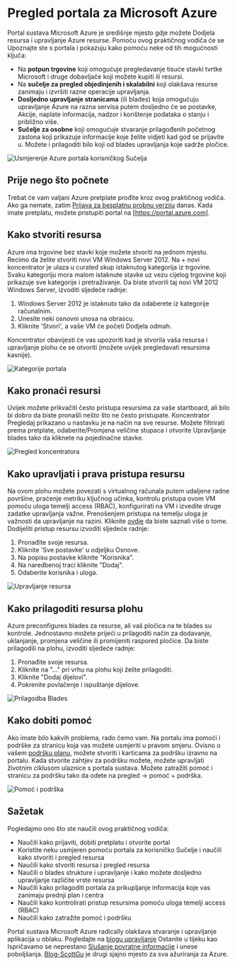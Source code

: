 <properties
    pageTitle="Pregled portala za Microsoft Azure"
    description="Saznajte kako koristiti portal Microsoft Azure."
    services=""
    documentationCenter=""
    authors="davidwrede"
    manager="dwrede"
    editor="jimbe"/>

<tags
    ms.service="na"
    ms.workload="na"
    ms.tgt_pltfrm="na"
    ms.devlang="na"
    ms.topic="hero-article"
    ms.date="12/16/2015"
    ms.author="dwrede"/>

# <a name="microsoft-azure-portal-overview"></a>Pregled portala za Microsoft Azure

Portal sustava Microsoft Azure je središnje mjesto gdje možete Dodjela resursa i upravljanje Azure resurse.  Pomoću ovog praktičnog vodiča će se Upoznajte ste s portala i pokazuju kako pomoću neke od tih mogućnosti ključa:
- Na **potpun trgovine** koji omogućuje pregledavanje tisuće stavki tvrtke Microsoft i druge dobavljače koji možete kupiti ili resursi.
- Na **sučelje za pregled objedinjenih i skalabilni** koji olakšava resurse zanimaju i izvršiti razne operacije upravljanja.
- **Dosljedno upravljanje stranicama** (ili blades) koja omogućuju upravljanje Azure na razna servisa putem dosljedno će se postavke, Akcije, naplate informacija, nadzor i korištenje podataka o stanju i približno više.
- **Sučelje za osobne** koji omogućuje stvaranje prilagođenih početnog zaslona koji prikazuje informacije koje želite vidjeti kad god se prijavite u.  Možete i prilagoditi bilo koji od blades upravljanja koje sadrže pločice.

 ![Usmjerenje Azure portala korisničkog Sučelja][UIOrientation]

## <a name="before-you-get-started"></a>Prije nego što počnete

Trebat će vam valjani Azure pretplate prođite kroz ovog praktičnog vodiča.  Ako ga nemate, zatim [Prijava za besplatnu probnu verziju](https://azure.microsoft.com/pricing/free-trial/) danas.  Kada imate pretplatu, možete pristupiti portal na [https://portal.azure.com].

## <a name="how-to-create-a-resource"></a>Kako stvoriti resursa

Azure ima trgovine bez stavki koje možete stvoriti na jednom mjestu.  Recimo da želite stvoriti novi VM Windows Server 2012.  Na + novi koncentrator je ulaza u curated skup istaknutog kategorija iz trgovine.  Svaku kategoriju mora malom istaknute stavke uz vezu cijelog trgovine koji prikazuje sve kategorije i pretraživanje. Da biste stvorili taj novi VM 2012 Windows Server, izvoditi sljedeće radnje:  

1.  Windows Server 2012 je istaknuto tako da odaberete iz kategorije računalnim.  
2.  Unesite neki osnovni unosa na obrascu.
3.  Kliknite 'Stvori', a vaše VM će početi Dodjela odmah.

Koncentrator obavijesti će vas upozoriti kad je stvorila vaša resursa i upravljanje plohu će se otvoriti (možete uvijek pregledavati resursima kasnije).

![Kategorije portala][PortalCategories]


## <a name="how-to-find-your-resources"></a>Kako pronaći resursi

Uvijek možete prikvačiti često pristupa resursima za vaše startboard, ali bilo bi dobro da biste pronašli nešto što ne često pristupate.  Koncentrator Pregledaj prikazano u nastavku je na način na sve resurse.  Možete filtrirati prema pretplate, odaberite/Promjena veličine stupaca i otvorite Upravljanje blades tako da kliknete na pojedinačne stavke.

![Pregled koncentratora][BrowseHub]

## <a name="how-to-manage-and-delegate-access-to-a-resource"></a>Kako upravljati i prava pristupa resursu

Na ovom plohu možete povezati s virtualnog računala putem udaljene radne površine, praćenje metriku ključnog učinka, kontrolu pristupa ovom VM pomoću uloga temelji access (RBAC), konfigurirati na VM i izvedite druge zadatke upravljanja važne.  Prenošenjem pristupa na temelju uloga je važnosti da upravljanje na razini.  Kliknite [ovdje](./active-directory/role-based-access-control-configure.md) da biste saznali više o tome. Dodijeliti pristup resursu izvoditi sljedeće radnje:

1.  Pronađite svoje resursa.
2.  Kliknite 'Sve postavke' u odjeljku Osnove.
3.  Na popisu postavke kliknite "Korisnika".
4.  Na naredbenoj traci kliknite "Dodaj".
5.  Odaberite korisnika i uloga.

![Upravljanje resursa][ManageResource]

## <a name="how-to-customize-a-resource-blade"></a>Kako prilagoditi resursa plohu

Azure preconfigures blades za resurse, ali vaš pločica na te blades su kontrole.  Jednostavno možete prijeći u prilagoditi način za dodavanje, uklanjanje, promjena veličine ili promijeniti raspored pločice. Da biste prilagodili na plohu, izvoditi sljedeće radnje:

1.  Pronađite svoje resursa.
2.  Kliknite na "..." pri vrhu na plohu koji želite prilagoditi.
3.  Kliknite "Dodaj dijelovi".
4.  Pokrenite povlačenje i ispuštanje dijelove.  

![Prilagodba Blades][CustomizeBlades]

## <a name="how-to-get-help"></a>Kako dobiti pomoć

Ako imate bilo kakvih problema, rado ćemo vam.  Na portalu ima pomoći i podrške za stranicu koja vas možete usmjeriti u pravom smjeru.  Ovisno o vašem [podršku planu](https://azure.microsoft.com/support/plans/), možete stvoriti i karticama za podršku izravno na portalu.  Kada stvorite zahtjev za podršku možete, možete upravljati životnim ciklusom ulaznice s portala sustava. Možete zatražiti pomoć i stranicu za podršku tako da odete na pregled -> pomoć + podrška.  

![Pomoć i podrška][HelpSupport]

## <a name="summary"></a>Sažetak

Pogledajmo ono što ste naučili ovog praktičnog vodiča:
- Naučili kako prijaviti, dobiti pretplatu i otvorite portal
- Koristite neku usmjeren pomoću portala za korisničko Sučelje i naučili kako stvoriti i pregled resursa
- Naučili kako stvoriti resursa i pregled resursa
- Naučili o blades strukture i upravljanje i kako možete dosljedno upravljanje različite vrste resursa
- Naučili kako prilagoditi portala za prikupljanje informacija koje vas zanimaju prednji plan i centra
- Naučili kako kontrolirati pristup resursima pomoću uloga temelji access (RBAC)
- Naučili kako zatražite pomoć i podršku

Portal sustava Microsoft Azure radically olakšava stvaranje i upravljanje aplikacija u oblaku.  Pogledajte na [blogu upravljanje](https://azure.microsoft.com/blog/topics/management/) Ostanite u tijeku kao Ispričavamo se neprestano [Slušanje povratne informacije](https://feedback.azure.com/forums/223579-azure-preview-portal/) i unese poboljšanja.  [Blog-ScottGu](http://weblogs.asp.net/scottgu) je drugi sjajno mjesto za sva ažuriranja za Azure.

[UIOrientation]: ./media/azure-portal-how-to-use/azure_portal_1.png
[PortalCategories]: ./media/azure-portal-how-to-use/azure_portal_2.png
[BrowseHub]: ./media/azure-portal-how-to-use/azure_portal_3.png
[ManageResource]: ./media/azure-portal-how-to-use/azure_portal_4.png
[CustomizeBlades]: ./media/azure-portal-how-to-use/azure_portal_5.png
[HelpSupport]: ./media/azure-portal-how-to-use/azure_portal_6.png
